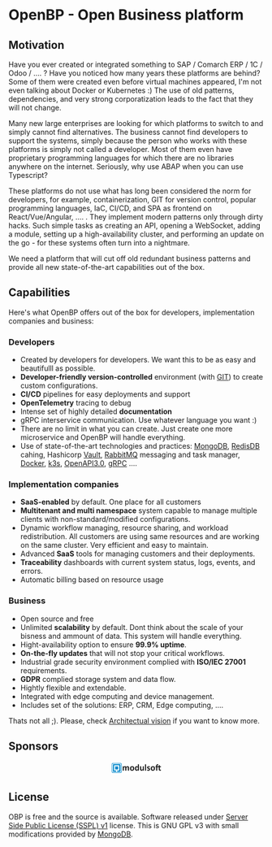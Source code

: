 # OpenBP - Open Business platform

## Motivation
Have you ever created or integrated something to SAP / Comarch ERP / 1C / Odoo / …. ? Have you noticed how many years these platforms are behind? Some of them were created even before virtual machines appeared, I'm not even talking about Docker or Kubernetes :) The use of old patterns, dependencies, and very strong corporatization leads to the fact that they will not change.

Many new large enterprises are looking for which platforms to switch to and simply cannot find alternatives. The business cannot find developers to support the systems, simply because the person who works with these platforms is simply not called a developer. Most of them even have proprietary programming languages ​​for which there are no libraries anywhere on the internet. Seriously, why use ABAP when you can use Typescript?

These platforms do not use what has long been considered the norm for developers, for example, containerization, GIT for version control, popular programming languages, IaC, CI/CD, and SPA as frontend on React/Vue/Angular, …. . They implement modern patterns only through dirty hacks. Such simple tasks as creating an API, opening a WebSocket, adding a module, setting up a high-availability cluster, and performing an update on the go - for these systems often turn into a nightmare.

We need a platform that will cut off old redundant business patterns and provide all new state-of-the-art capabilities out of the box.

## Capabilities
Here's what OpenBP offers out of the box for developers, implementation companies and business:

### Developers
- Created by developers for developers. We want this to be as easy and beautifulll as possible. 
- **Developer-friendly version-controlled** environment (with [GIT](https://git-scm.com/)) to create custom configurations.
- **CI/CD** pipelines for easy deployments and support
- **OpenTelemetry** tracing to debug
- Intense set of highly detailed **documentation**
- gRPC interservice communication. Use whatever language you want :)
- There are no limit in what you can create. Just create one more microservice and OpenBP will handle everything.
- Use of state-of-the-art technologies and practices: [MongoDB](https://www.mongodb.com/), [RedisDB](https://redis.io/) cahing, Hashicorp [Vault](https://www.vaultproject.io), [RabbitMQ](https://www.rabbitmq.com/) messaging and task manager, [Docker](https://www.docker.com/), [k3s](https://k3s.io/), [OpenAPI3.0](https://swagger.io/specification/), [gRPC](https://grpc.io/) ....

### Implementation companies
- **SaaS-enabled** by default. One place for all customers
- **Multitenant and multi namespace** system capable to manage multiple clients with non-standard/modified configurations.
- Dynamic workflow managing, resource sharing, and workload redistribution. All customers are using same resources and are working on the same cluster. Very efficient and easy to maintain.
- Advanced **SaaS** tools for managing customers and their deployments.
- **Traceability** dashboards with current system status, logs, events, and errors.
- Automatic billing based on resource usage

### Business
- Open source and free
- Unlimited **scalability** by default. Dont think about the scale of your bisness and ammount of data. This system will handle everything.
- Hight-availability option to ensure **99.9% uptime**.
- **On-the-fly updates** that will not stop your critical workflows.
- Industrial grade security environment complied with **ISO/IEC 27001** requirements.
- **GDPR** complied storage system and data flow.
- Hightly flexible and extendable.
- Integrated with edge computing and device management.
- Includes set of the solutions: ERP, CRM, Edge computing, ....

Thats not all ;). Please, check [Architectual vision](./architecture/architecture_vision.md) if you want to know more.

## Sponsors
<div align="center">
  <a href="https://modulsoft.pl/">
    <img src="./sponsors/modulsoft.svg" width="20%" />
  </a>
</div>


## License
OBP is free and the source is available.
Software released under [Server Side Public License (SSPL) v1](LICENSE.md) license. This is GNU GPL v3 with small modifications provided by [MongoDB](https://www.mongodb.com/licensing/server-side-public-license/faq).